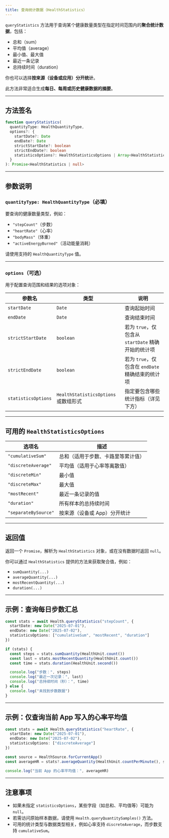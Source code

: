 ```yaml
---
title: 查询统计数据（HealthStatistics）
---
```

`queryStatistics` 方法用于查询某个健康数量类型在指定时间范围内的**聚合统计数据**，包括：

* 总和（sum）
* 平均值（average）
* 最小值、最大值
* 最近一条记录
* 总持续时间（duration）

你也可以选择**按来源（设备或应用）分开统计**。

此方法非常适合生成**每日、每周或历史健康数据的摘要**。

---

## 方法签名

```ts
function queryStatistics(
  quantityType: HealthQuantityType,
  options?: {
    startDate?: Date
    endDate?: Date
    strictStartDate?: boolean
    strictEndDate?: boolean
    statisticsOptions?: HealthStatisticsOptions | Array<HealthStatisticsOptions>
  }
): Promise<HealthStatistics | null>
```

---

## 参数说明

### `quantityType: HealthQuantityType`（必填）

要查询的健康数量类型，例如：

* `"stepCount"`（步数）
* `"heartRate"`（心率）
* `"bodyMass"`（体重）
* `"activeEnergyBurned"`（活动能量消耗）

请使用支持的 `HealthQuantityType` 值。

---

### `options`（可选）

用于配置查询范围和结果的选项对象：

| 参数名                 | 类型                              | 说明                                  |
| ------------------- | ------------------------------- | ----------------------------------- |
| `startDate`         | `Date`                          | 查询起始时间                              |
| `endDate`           | `Date`                          | 查询结束时间                              |
| `strictStartDate`   | `boolean`                       | 若为 `true`，仅包含从 `startDate` 精确开始的统计项 |
| `strictEndDate`     | `boolean`                       | 若为 `true`，仅包含在 `endDate` 精确结束的统计项   |
| `statisticsOptions` | `HealthStatisticsOptions` 或数组形式 | 指定要包含哪些统计指标（详见下方）                   |

---

## 可用的 `HealthStatisticsOptions`

| 选项名                  | 描述                |
| -------------------- | ----------------- |
| `"cumulativeSum"`    | 总和（适用于步数、卡路里等累计值） |
| `"discreteAverage"`  | 平均值（适用于心率等离散值）    |
| `"discreteMin"`      | 最小值               |
| `"discreteMax"`      | 最大值               |
| `"mostRecent"`       | 最近一条记录的值          |
| `"duration"`         | 所有样本的总持续时间        |
| `"separateBySource"` | 按来源（设备或 App）分开统计  |

---

## 返回值

返回一个 `Promise`，解析为 `HealthStatistics` 对象，或在没有数据时返回 `null`。

你可以通过 `HealthStatistics` 提供的方法来获取聚合值，例如：

* `sumQuantity(...)`
* `averageQuantity(...)`
* `mostRecentQuantity(...)`
* `duration(...)`

---

## 示例：查询每日步数汇总

```ts
const stats = await Health.queryStatistics("stepCount", {
  startDate: new Date("2025-07-01"),
  endDate: new Date("2025-07-02"),
  statisticsOptions: ["cumulativeSum", "mostRecent", "duration"]
})

if (stats) {
  const steps = stats.sumQuantity(HealthUnit.count())
  const last = stats.mostRecentQuantity(HealthUnit.count())
  const time = stats.duration(HealthUnit.second())

  console.log("步数：", steps)
  console.log("最近一次记录：", last)
  console.log("总持续时间（秒）：", time)
} else {
  console.log("未找到步数数据")
}
```

---

## 示例：仅查询当前 App 写入的心率平均值

```ts
const stats = await Health.queryStatistics("heartRate", {
  startDate: new Date("2025-07-01"),
  endDate: new Date("2025-07-02"),
  statisticsOptions: ["discreteAverage"]
})

const source = HealthSource.forCurrentApp()
const averageHR = stats?.averageQuantity(HealthUnit.countPerMinute(), source)

console.log("当前 App 的心率平均值：", averageHR)
```

---

## 注意事项

* 如果未指定 `statisticsOptions`，某些字段（如总和、平均值等）可能为 `null`。
* 若需访问原始样本数据，请使用 `Health.queryQuantitySamples()` 方法。
* 可用的统计类型与数据类型相关，例如心率支持 `discreteAverage`，而步数支持 `cumulativeSum`。
